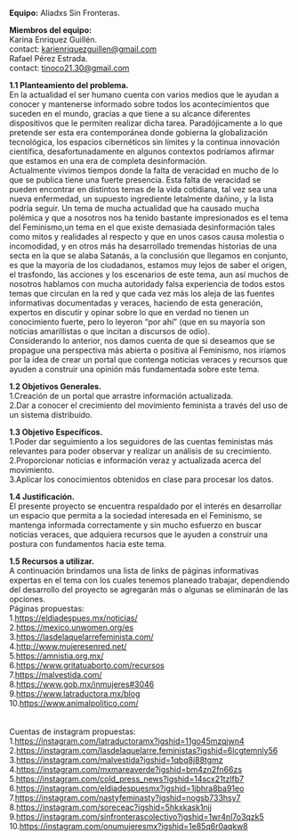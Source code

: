 
**Equipo:**
Aliadxs Sin Fronteras.

**Miembros del equipo:**
<br/>Karina Enriquez Guillén.<br/>
contact: karienriquezguillen@gmail.com<br/>
Rafael Pérez Estrada.<br/>
contact: tinoco21.30@gmail.com

**1.1 Planteamiento del problema.**<br/>
En la actualidad el ser humano cuenta con varios medios que le ayudan a conocer y mantenerse informado sobre todos los acontecimientos que suceden en el mundo, gracias a que tiene a su alcance diferentes dispositivos que le permiten realizar dicha tarea. 
Paradójicamente a lo que pretende ser esta era contemporánea donde gobierna la globalización tecnológica, los espacios cibernéticos sin límites y la continua innovación científica, desafortunadamente en algunos contextos podríamos afirmar que estamos en una era de completa desinformación. <br/>
Actualmente vivimos tiempos donde la falta de veracidad en mucho de lo que se publica tiene una fuerte presencia. Esta falta de veracidad se pueden encontrar en distintos temas de la vida cotidiana, tal vez sea una nueva enfermedad, un supuesto ingrediente letalmente dañino, y la lista podría seguir. Un tema de mucha actualidad que ha causado mucha polémica y que a nosotros nos ha tenido bastante impresionados es el tema del Feminismo,un tema en el que existe demasiada desinformación tales como mitos y realidades al respecto y que en unos casos causa molestia o incomodidad, y en otros más ha desarrollado tremendas historias de una secta en la
que se alaba Satanás, a la conclusión que llegamos en conjunto, es que la mayoría de los ciudadanos, estamos muy lejos de saber el origen, el trasfondo, las acciones y los escenarios de este tema, aun así muchos de nosotros hablamos con mucha autoridady falsa experiencia de todos estos temas que circulan en la red y que cada vez más los aleja de las fuentes informativas documentadas y veraces, haciendo de esta generación, expertos en discutir y opinar sobre lo que en verdad no tienen un conocimiento fuerte, pero lo leyeron “por ahí” (que en su mayoría son noticias amarillistas o que incitan a discursos de odio).<br/>
Considerando lo anterior, nos damos cuenta de que si deseamos que se propague una perspectiva más abierta o positiva al Feminismo, nos iríamos por la idea de crear un portal que contenga  noticias veraces y recursos que ayuden a construir una opinión más fundamentada sobre este tema.

**1.2 Objetivos Generales.**<br/>
	1.Creación de un portal que arrastre información actualizada.<br/>
	2.Dar a conocer el crecimiento del movimiento feminista a través del uso de un sistema distribuido.

**1.3 Objetivo Específicos.**<br/>
	1.Poder dar seguimiento a los seguidores de las cuentas feministas más relevantes para poder observar y realizar un análisis de su        crecimiento.<br/>
	2.Proporcionar noticias e información veraz y actualizada acerca del movimiento.<br/>
	3.Aplicar los conocimientos obtenidos en clase para procesar los datos.

**1.4 Justificación.**<br/>
El presente proyecto se encuentra respaldado por el interés en desarrollar un espacio que permita a la sociedad interesada en el Feminismo, se  mantenga informada correctamente y sin mucho esfuerzo en buscar noticias veraces, que adquiera recursos que le ayuden a construir una postura con fundamentos hacia este tema.

**1.5 Recursos a utilizar.**<br/>
A continuación brindamos una lista de links de páginas informativas expertas en el tema con los cuales tenemos planeado trabajar, dependiendo del desarrollo del 
proyecto se agregarán más o algunas se eliminarán de las opciones.
<br/>Páginas propuestas:<br/>
	1.https://eldiadespues.mx/noticias/<br/>
	2.https://mexico.unwomen.org/es<br/>
	3.https://lasdelaquelarrefeminista.com/<br/>
	4.http://www.mujeresenred.net/<br/>
	5.https://amnistia.org.mx/<br/>
	6.https://www.gritatuaborto.com/recursos<br/>
	7.https://malvestida.com/<br/>
	8.https://www.gob.mx/inmujeres#3046<br/>
	9.https://www.latraductora.mx/blog<br/>
	10.https://www.animalpolitico.com/<br/>
<br/><br/>Cuentas de instagram propuestas:<br/>
	1.https://instagram.com/latraductoramx?igshid=11go45mzqjwn4<br/>
	2.https://instagram.com/lasdelaquelarre.feministas?igshid=6lcgtemnly56<br/>
	3.https://instagram.com/malvestida?igshid=1qbq8j88tgmz<br/>
	4.https://instagram.com/mxmareaverde?igshid=bm4zn2fn66zs<br/>
	5.https://instagram.com/cold_press_news?igshid=14scx21tzlfb7<br/>
	6.https://instagram.com/eldiadespuesmx?igshid=1jbhra8ba91eo<br/>
	7.https://instagram.com/nastyfeminasty?igshid=nogsb733hsy7<br/>
	8.https://instagram.com/soreceac?igshid=5hkxkask1njj<br/>
	9.https://instagram.com/sinfronterascolectivo?igshid=1wr4nl7o3qzk5<br/>
	10.https://instagram.com/onumujeresmx?igshid=1e85q6r0aqkw8<br/>
</br>
